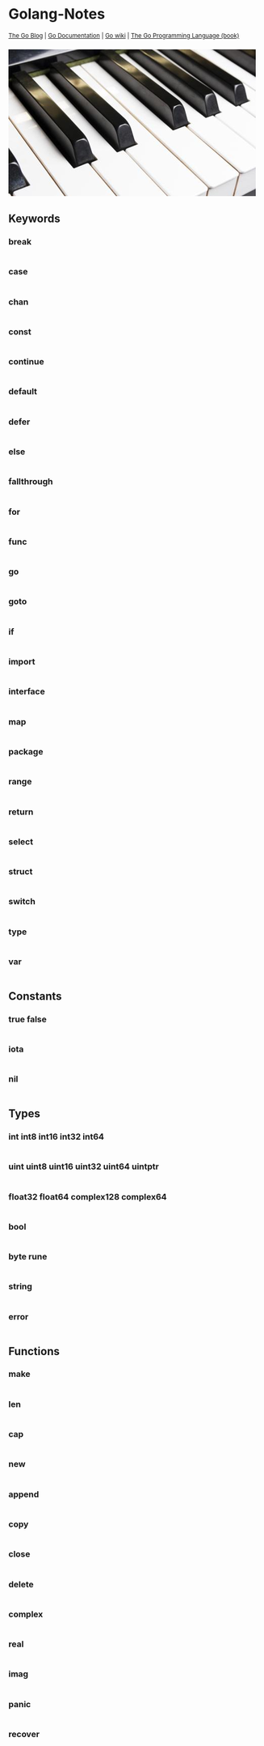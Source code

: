 Golang-Notes
==============
 <sup> [The Go Blog](https://blog.golang.org/) 
  | [Go Documentation](https://golang.org/doc/) | [Go wiki](https://github.com/golang/go/wiki) | [The Go Programming Language (book)](https://www.amazon.com/Programming-Language-Addison-Wesley-Professional-Computing/dp/0134190440)
</sup>

![SheetMusic](assets/1330-7981-piano.jpg)


Keywords
-------

### break
```
```

### case
```
```

### chan
```
```

### const
```
```

### continue
```
```

### default
```
```

### defer
```
```

### else
```
```

### fallthrough
```
```

### for
```
```

### func
```
```

### go
```
```

### goto
```
```

### if
```
```

### import
```
```

### interface
```
```

### map
```
```

### package
```
```

### range
```
```

### return
```
```

### select
```
```

### struct
```
```

### switch
```
```

### type
```
```

### var
```
```

Constants
---------

### true false
```
```

### iota
```
```

### nil
```
```

Types
-----

### int int8 int16 int32 int64
```
```

### uint uint8 uint16 uint32 uint64 uintptr
```
```

### float32 float64 complex128 complex64
```
```

### bool
```
```

### byte rune
```
```

### string
```
```

### error
```
```



Functions
-----

### make
```
```

### len
```
```

### cap
```
```

### new
```
```

### append
```
```

### copy
```
```

### close
```
```

### delete
```
```

### complex
```
```

### real
```
```

### imag
```
```

### panic
```
```

### recover
```
```

